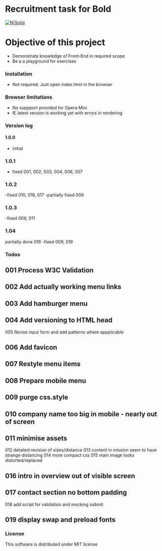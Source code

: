 # Recruitment task for Bold

[![N|Solid](https://cldup.com/dTxpPi9lDf.thumb.png)](https://nodesource.com/products/nsolid)


# Objective of this project

  - Demonstrate knowledge of Front-End in required scope
  - Be a a playground for exercises
  

### Installation

- Not required. Just open index.html in the browser

### Browser limitations

- No suppport provided for Opera Mini
- IE latest version is working yet with errors in rendering

### Version log
#### 1.0.0
- initial
### 1.0.1 
- fixed 001, 002, 003, 004, 006, 007

### 1.0.2
-fixed 010, 016, 017
-partially fixed 009

### 1.0.3

-fixed 008, 011

### 1.04
partially done 018
-fixed 009, 019

### Todos
 
 ## 001 Process W3C Validation
 ## 002 Add actually working menu links
 ## 003 Add hamburger menu
 ## 004 Add versioning to HTML head
 005 Revise input form and add patterns where appplicable
 ## 006 Add favicon
 ## 007 Restyle menu items
 ## 008 Prepare mobile menu
 ## 009 purge  css.style
 ## 010 company name too big in mobile - nearly out of screen
 ## 011 minimise assets
 012 detailed revision of sizes/distance
 013 content in mission seem to have strange distancing
 014 more compact css
 015 main image looks distorted/replaced
 ## 016 intro in overview out of visible screen
 ## 017 contact section no bottom padding
 018 add script for validation and mocking submit
 ## 019 display swap and preload fonts

### License

This software is distributed under MIT license

